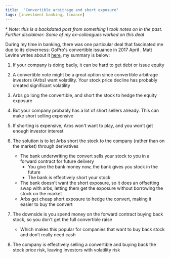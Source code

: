 ```yaml
---
title:  "Convertible arbitrage and short exposure"
tags: [investment banking, finance]
---
```


\* *Note: this is a backdated post from something I took notes on in the past. Further disclaimer: Some of my ex-colleagues worked on this deal*

During my time in banking, there was one particular deal that fascinated me due to its cleverness: GoPro's convertible issuance in 2017 April . Matt Levine writes about it [here](https://www.bloomberg.com/opinion/articles/2017-04-06/happy-meals-and-glass-steagall "Matt"), my summary is below:

1. If your company is doing badly, it can be hard to get debt or issue equity 

2. A convertible note might be a great option since convertible arbitrage investors (Arbs) want volatility. Your stock price decline has probably created significant volatility

3. Arbs go long the convertible, and short the stock to hedge the equity exposure

4. But your company probably has a lot of short sellers already. This can make short selling expensive

5. If shorting is expensive, Arbs won't want to play, and you won't get enough investor interest

6. The solution is to let Arbs short the stock to the company (rather than on the market) through derivatives

   * The bank underwriting the convert sells your stock to you in a forward contract for future delivery
     * You give the bank money now, the bank gives you stock in the future
     * The bank is effectively short your stock
   * The bank doesn't want the short exposure, so it does an offsetting swap with arbs, letting them get the exposure without borrowing the stock on the market
   * Arbs get cheap short exposure to hedge the convert, making it easier to buy the convert
  
7. The downside is you spend money on the forward contract buying back stock, so you don't get the full convertible raise

   * Which makes this popular for companies that want to buy back stock and don’t really need cash

8. The company is effectively selling a convertible and buying back the stock price risk, leaving investors with volatility risk
